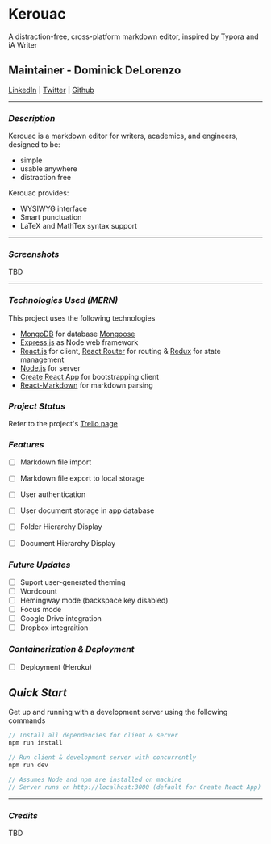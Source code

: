 # Kerouac

A distraction-free, cross-platform markdown editor, inspired by Typora and iA Writer

## Maintainer - Dominick DeLorenzo
[LinkedIn](https://www.linkedin.com/in/dominick-delorenzo-breed) | [Twitter](https://twitter.com/bad_mr_wolf) | [Github](https://github.com/domdelorenzo)


***
### ***Description***

Kerouac is a markdown editor for writers, academics, and engineers, designed to be:
* simple
* usable anywhere
* distraction free

Kerouac provides:
* WYSIWYG interface
* Smart punctuation
* LaTeX and MathTex syntax support

***

### ***Screenshots***

TBD

***
### ***Technologies Used (MERN)***

This project uses the following technologies

- [MongoDB](https://www.mongodb.com/) for database [Mongoose](https://mongoosejs.com/)
- [Express.js](http://expressjs.com/) as Node web framework
- [React.js](https://reactjs.org) for client, [React Router](https://reacttraining.com/react-router/) for routing & [Redux](https://redux.js.org/basics/usagewithreact) for state management
- [Node.js](https://nodejs.org/en/) for server
- [Create React App](https://github.com/facebook/create-react-app) for bootstrapping client
- [React-Markdown](https://github.com/remarkjs/react-markdown) for markdown parsing

### ***Project Status***

Refer to the project's [Trello page](https://trello.com/b/08z798iH/markdown-editor)

### ***Features***
- [ ] Markdown file import
- [ ] Markdown file export to local storage
- [ ] User authentication
- [ ] User document storage in app database
- [ ] Folder Hierarchy Display
- [ ] Document Hierarchy Display


### ***Future Updates***
- [ ] Suport user-generated theming
- [ ] Wordcount
- [ ] Hemingway mode (backspace key disabled)
- [ ] Focus mode
- [ ] Google Drive integration
- [ ] Dropbox integraition

### ***Containerization & Deployment***

- [ ] Deployment (Heroku)

## ***Quick Start***

Get up and running with a development server using the following commands

```javascript
// Install all dependencies for client & server
npm run install

// Run client & development server with concurrently
npm run dev

// Assumes Node and npm are installed on machine
// Server runs on http://localhost:3000 (default for Create React App)
```

***

### ***Credits***

TBD
